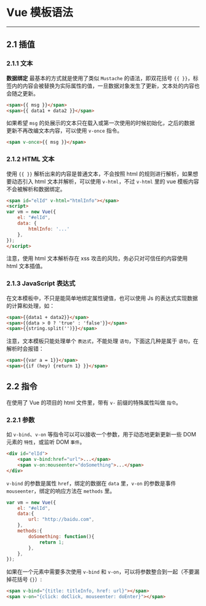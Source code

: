 # Vue 模板语法  

---

## 2.1 插值

### 2.1.1 文本
  
**数据绑定** 最基本的方式就是使用了类似 `Mustache` 的语法，即双花括号 `{{ }}`，标签内的内容会被替换为实际属性的值，一旦数据对象发生了更新，文本处的内容也会随之更新。  

```html
<span>{{ msg }}</span>
<span>{{ data1 + data2 }}</span>
```

如果希望 `msg` 的处展示的文本只在载入或第一次使用的时候初始化，之后的数据更新不再改编文本内容，可以使用 `v-once` 指令。

```html
<span v-once>{{ msg }}</span>
```

### 2.1.2 HTML 文本  

使用 `{{ }}` 解析出来的内容是普通文本，不会按照 html 的规则进行解析，如果想要动态引入 html 文本并解析，可以使用 `v-html`，不过 `v-html` 里的 vue 模板内容不会被解析和数据绑定。

```html
<span id="elId" v-html="htmlInfo"></span>
<script>
var vm = new Vue({
    el: "#elId",
    data: {
        htmlInfo: '...'
    },
});
</script>
```

注意，使用 html 文本解析存在 xss 攻击的风险，务必只对可信任的内容使用 html 文本插值。

### 2.1.3 JavaScript 表达式

在文本模板中，不只是能简单地绑定属性键值，也可以使用 Js 的表达式实现数据的计算和处理，如：

```html
<span>{{data1 + data2}}</span>
<span>{{data > 0 ? 'true' : 'false'}}</span>
<span>{{string.split('')}}</span>
```

注意，文本模板只能处理单个 `表达式`，不能处理 `语句`，下面这几种是属于 `语句`，在解析时会报错：

```html
<span>{{var a = 1}}</span>
<span>{{if (hey) {return 1} }}</span>
```

## 2.2 指令  

在使用了 Vue 的项目的 html 文件里，带有 `v-` 前缀的特殊属性叫做 `指令`。

### 2.2.1 参数  

如 `v-bind`、`v-on` 等指令可以可以接收一个参数，用于动态地更新更新一些 DOM 元素的 `特性`，或监听 DOM `事件`。

```html
<div id="elId">
    <span v-bind:href="url">...</span>
    <span v-on:mouseenter="doSomething">...</span>
</div>
```

`v-bind` 的参数是属性 `href`，绑定的数据在 `data` 里，`v-on` 的参数是事件 `mouseenter`，绑定的响应方法在 `methods` 里。

```javascript
var vm = new Vue({
    el: "#elId",
    data:{
        url: "http://baidu.com",
    },
    methods:{
        doSomething: function(){
            return 1;
        },
    },
});

```

如果在一个元素中需要多次使用 `v-bind` 和 `v-on`，可以将参数整合到一起（不要漏掉花括号 `{}`）:

```html
<span v-bind="{title: titleInfo, href: url}"></span>
<span v-on="{click: doClick, mouseenter: doEnter}"></span>
```

